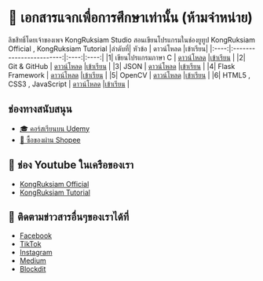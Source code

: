 # 📄 เอกสารแจกเพื่อการศึกษาเท่านั้น (ห้ามจำหน่าย)
ลิขสิทธิ์โดยเจ้าของเพจ KongRuksiam Studio สอนเขียนโปรแกรมในช่องยูทูป KongRuksiam Official , KongRuksiam Tutorial
|ลำดับที่| หัวข้อ | ดาวน์โหลด |เข้าเรียน|
|:----:|:------------------------:|:----:|:----:|
|1|   เขียนโปรแกรมภาษา C        | [ดาวน์โหลด](x) |[เข้าเรียน](x) |
|2|   Git & GitHub       | [ดาวน์โหลด](x) |[เข้าเรียน](x) |
|3|   JSON       | [ดาวน์โหลด](x) |[เข้าเรียน](x) |
|4|   Flask Framework       | [ดาวน์โหลด](x) |[เข้าเรียน](x) |
|5|   OpenCV       | [ดาวน์โหลด](x) |[เข้าเรียน](x) |
|6|   HTML5 , CSS3 , JavaScript       | [ดาวน์โหลด](x) |[เข้าเรียน](x) |

## ช่องทางสนับสนุน
- [🎓 คอร์สเรียนบน Udemy](https://github.com/kongruksiamza/udemy-course)
- [🛒 ซื้อของผ่าน Shopee](https://shope.ee/3plB9kVnPd)

## 💓 ช่อง Youtube ในเครือของเรา
- [KongRuksiam Official](https://www.youtube.com/@KongRuksiamOfficial)
- [KongRuksiam Tutorial](https://www.youtube.com/@KongRuksiamTutorial)

## 📢 ติดตามข่าวสารอื่นๆของเราได้ที่
- [Facebook](https://www.facebook.com/KongRuksiamTutorial)
- [TikTok](https://www.tiktok.com/@kongruksiamstudio)
- [Instagram](https://www.instagram.com/kongruksiamstudio)
- [Medium](https://medium.com/@kongruksiam)
- [Blockdit](https://www.blockdit.com/kongruksiamtutorial)
